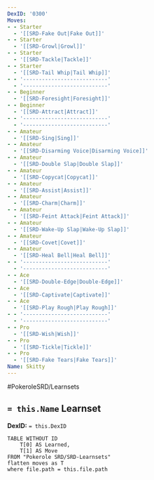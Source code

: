 ```yaml
---
DexID: '0300'
Moves:
- - Starter
  - '[[SRD-Fake Out|Fake Out]]'
- - Starter
  - '[[SRD-Growl|Growl]]'
- - Starter
  - '[[SRD-Tackle|Tackle]]'
- - Starter
  - '[[SRD-Tail Whip|Tail Whip]]'
- - '---------------------------'
  - '---------------------------'
- - Beginner
  - '[[SRD-Foresight|Foresight]]'
- - Beginner
  - '[[SRD-Attract|Attract]]'
- - '---------------------------'
  - '---------------------------'
- - Amateur
  - '[[SRD-Sing|Sing]]'
- - Amateur
  - '[[SRD-Disarming Voice|Disarming Voice]]'
- - Amateur
  - '[[SRD-Double Slap|Double Slap]]'
- - Amateur
  - '[[SRD-Copycat|Copycat]]'
- - Amateur
  - '[[SRD-Assist|Assist]]'
- - Amateur
  - '[[SRD-Charm|Charm]]'
- - Amateur
  - '[[SRD-Feint Attack|Feint Attack]]'
- - Amateur
  - '[[SRD-Wake-Up Slap|Wake-Up Slap]]'
- - Amateur
  - '[[SRD-Covet|Covet]]'
- - Amateur
  - '[[SRD-Heal Bell|Heal Bell]]'
- - '---------------------------'
  - '---------------------------'
- - Ace
  - '[[SRD-Double-Edge|Double-Edge]]'
- - Ace
  - '[[SRD-Captivate|Captivate]]'
- - Ace
  - '[[SRD-Play Rough|Play Rough]]'
- - '---------------------------'
  - '---------------------------'
- - Pro
  - '[[SRD-Wish|Wish]]'
- - Pro
  - '[[SRD-Tickle|Tickle]]'
- - Pro
  - '[[SRD-Fake Tears|Fake Tears]]'
Name: Skitty
---
```


#PokeroleSRD/Learnsets

## `= this.Name` Learnset

**DexID:** `= this.DexID`

```dataview
TABLE WITHOUT ID
    T[0] AS Learned,
    T[1] AS Move
FROM "Pokerole SRD/SRD-Learnsets"
flatten moves as T
where file.path = this.file.path
```
